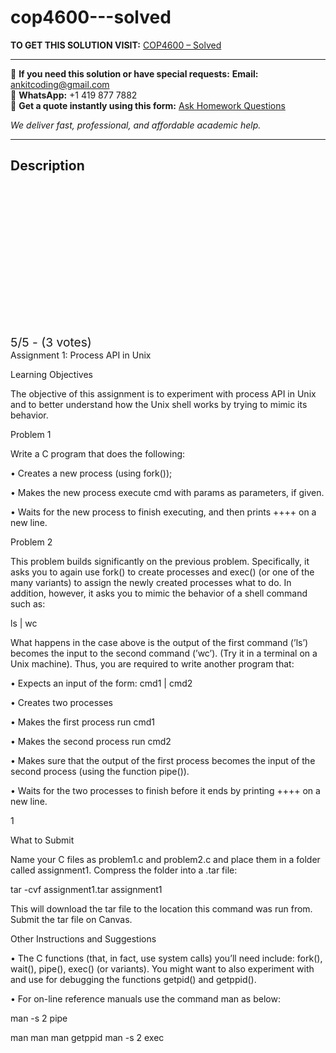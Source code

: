 # cop4600---solved
**TO GET THIS SOLUTION VISIT:** [COP4600 – Solved](https://www.ankitcodinghub.com/product/cop4600-solved-4/)


---

📩 **If you need this solution or have special requests:** **Email:** ankitcoding@gmail.com  
📱 **WhatsApp:** +1 419 877 7882  
📄 **Get a quote instantly using this form:** [Ask Homework Questions](https://www.ankitcodinghub.com/services/ask-homework-questions/)

*We deliver fast, professional, and affordable academic help.*

---

<h2>Description</h2>



<div class="kk-star-ratings kksr-auto kksr-align-center kksr-valign-top" data-payload="{&quot;align&quot;:&quot;center&quot;,&quot;id&quot;:&quot;109883&quot;,&quot;slug&quot;:&quot;default&quot;,&quot;valign&quot;:&quot;top&quot;,&quot;ignore&quot;:&quot;&quot;,&quot;reference&quot;:&quot;auto&quot;,&quot;class&quot;:&quot;&quot;,&quot;count&quot;:&quot;3&quot;,&quot;legendonly&quot;:&quot;&quot;,&quot;readonly&quot;:&quot;&quot;,&quot;score&quot;:&quot;5&quot;,&quot;starsonly&quot;:&quot;&quot;,&quot;best&quot;:&quot;5&quot;,&quot;gap&quot;:&quot;4&quot;,&quot;greet&quot;:&quot;Rate this product&quot;,&quot;legend&quot;:&quot;5\/5 - (3 votes)&quot;,&quot;size&quot;:&quot;24&quot;,&quot;title&quot;:&quot;COP4600 -  Solved&quot;,&quot;width&quot;:&quot;138&quot;,&quot;_legend&quot;:&quot;{score}\/{best} - ({count} {votes})&quot;,&quot;font_factor&quot;:&quot;1.25&quot;}">

<div class="kksr-stars">

<div class="kksr-stars-inactive">
            <div class="kksr-star" data-star="1" style="padding-right: 4px">


<div class="kksr-icon" style="width: 24px; height: 24px;"></div>
        </div>
            <div class="kksr-star" data-star="2" style="padding-right: 4px">


<div class="kksr-icon" style="width: 24px; height: 24px;"></div>
        </div>
            <div class="kksr-star" data-star="3" style="padding-right: 4px">


<div class="kksr-icon" style="width: 24px; height: 24px;"></div>
        </div>
            <div class="kksr-star" data-star="4" style="padding-right: 4px">


<div class="kksr-icon" style="width: 24px; height: 24px;"></div>
        </div>
            <div class="kksr-star" data-star="5" style="padding-right: 4px">


<div class="kksr-icon" style="width: 24px; height: 24px;"></div>
        </div>
    </div>

<div class="kksr-stars-active" style="width: 138px;">
            <div class="kksr-star" style="padding-right: 4px">


<div class="kksr-icon" style="width: 24px; height: 24px;"></div>
        </div>
            <div class="kksr-star" style="padding-right: 4px">


<div class="kksr-icon" style="width: 24px; height: 24px;"></div>
        </div>
            <div class="kksr-star" style="padding-right: 4px">


<div class="kksr-icon" style="width: 24px; height: 24px;"></div>
        </div>
            <div class="kksr-star" style="padding-right: 4px">


<div class="kksr-icon" style="width: 24px; height: 24px;"></div>
        </div>
            <div class="kksr-star" style="padding-right: 4px">


<div class="kksr-icon" style="width: 24px; height: 24px;"></div>
        </div>
    </div>
</div>


<div class="kksr-legend" style="font-size: 19.2px;">
            5/5 - (3 votes)    </div>
    </div>
Assignment 1: Process API in Unix

Learning Objectives

The objective of this assignment is to experiment with process API in Unix and to better understand how the Unix shell works by trying to mimic its behavior.

Problem 1

Write a C program that does the following:

• Creates a new process (using fork());

• Makes the new process execute cmd with params as parameters, if given.

• Waits for the new process to finish executing, and then prints ++++ on a new line.

Problem 2

This problem builds significantly on the previous problem. Specifically, it asks you to again use fork() to create processes and exec() (or one of the many variants) to assign the newly created processes what to do. In addition, however, it asks you to mimic the behavior of a shell command such as:

ls | wc

What happens in the case above is the output of the first command (’ls’) becomes the input to the second command (’wc’). (Try it in a terminal on a Unix machine). Thus, you are required to write another program that:

• Expects an input of the form: cmd1 | cmd2

• Creates two processes

• Makes the first process run cmd1

• Makes the second process run cmd2

• Makes sure that the output of the first process becomes the input of the second process (using the function pipe()).

• Waits for the two processes to finish before it ends by printing ++++ on a new line.

1

What to Submit

Name your C files as problem1.c and problem2.c and place them in a folder called assignment1. Compress the folder into a .tar file:

tar -cvf assignment1.tar assignment1

This will download the tar file to the location this command was run from. Submit the tar file on Canvas.

Other Instructions and Suggestions

• The C functions (that, in fact, use system calls) you’ll need include: fork(), wait(), pipe(), exec() (or variants). You might want to also experiment with and use for debugging the functions getpid() and getppid().

• For on-line reference manuals use the command man as below:

man -s 2 pipe

man man man getppid man -s 2 exec

